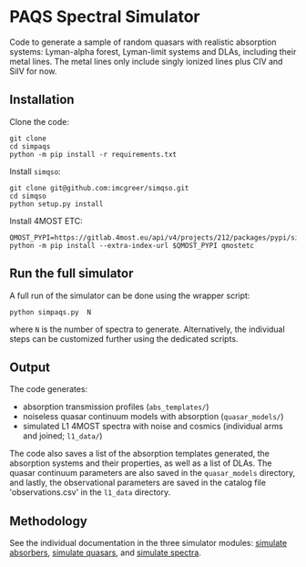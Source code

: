 # PAQS Spectral Simulator


Code to generate a sample of random quasars with realistic absorption systems:
Lyman-alpha forest, Lyman-limit systems and DLAs, including their metal lines.
The metal lines only include singly ionized lines plus CIV and SiIV for now.


## Installation

Clone the code:
    
    git clone 
    cd simpaqs
    python -m pip install -r requirements.txt


Install `simqso`:

    git clone git@github.com:imcgreer/simqso.git
    cd simqso
    python setup.py install


Install 4MOST ETC:

    QMOST_PYPI=https://gitlab.4most.eu/api/v4/projects/212/packages/pypi/simple
    python -m pip install --extra-index-url $QMOST_PYPI qmostetc


## Run the full simulator

A full run of the simulator can be done using the wrapper script:

    python simpaqs.py  N


where `N` is the number of spectra to generate.
Alternatively, the individual steps can be customized further using the dedicated scripts. 


## Output
The code generates: 
 - absorption transmission profiles (`abs_templates/`)
 - noiseless quasar continuum models with absorption (`quasar_models/`)
 - simulated L1 4MOST spectra with noise and cosmics (individual arms and joined; `l1_data/`)

The code also saves a list of the absorption templates generated,
the absorption systems and their properties, as well as a list of DLAs.
The quasar continuum parameters are also saved in the `quasar_models` directory,
and lastly, the observational parameters are saved in the catalog file 'observations.csv'
in the `l1_data` directory.


## Methodology

See the individual documentation in the three simulator modules:
[simulate absorbers](simulate_absorbers.py), [simulate quasars](simulate_quasars.py),
and [simulate spectra](simulate_spectra.py).

